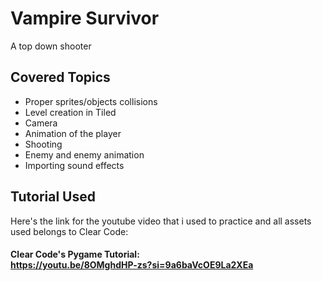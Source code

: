 # Vampire Survivor
A top down shooter

## Covered Topics
- Proper sprites/objects collisions
- Level creation in Tiled
- Camera
- Animation of the player
- Shooting
- Enemy and enemy animation
- Importing sound effects

## Tutorial Used
Here's the link for the youtube video that i used to practice and all assets used belongs to Clear Code:<br>
#### Clear Code's Pygame Tutorial: <br> https://youtu.be/8OMghdHP-zs?si=9a6baVcOE9La2XEa